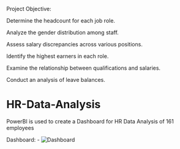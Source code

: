 Project Objective: 

Determine the headcount for each job role.

Analyze the gender distribution among staff.

Assess salary discrepancies across various positions.

Identify the highest earners in each role.

Examine the relationship between qualifications and salaries.

Conduct an analysis of leave balances.

# HR-Data-Analysis
PowerBI is used to create a Dashboard for HR Data Analysis of 161 employees

Dashboard: -
![Dashboard](https://github.com/akash-ilay0701/HR-Data-Analysis/assets/119600546/8d58664e-ca9b-4bea-85b3-e7596bedd5ed)

